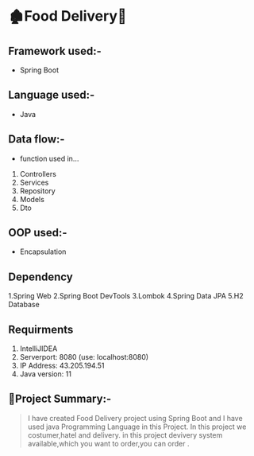 # 🏚Food Delivery👋

## Framework used:-
* Spring Boot
## Language used:-
* Java 

## Data flow:-
* function used in...
1. Controllers
2. Services
3. Repository
4. Models
5. Dto

## OOP used:-
* Encapsulation
## Dependency
1.Spring Web
2.Spring Boot DevTools
3.Lombok
4.Spring Data JPA
5.H2 Database

## Requirments
1. IntelliJIDEA
2. Serverport: 8080 (use: localhost:8080)
3. IP Address: 43.205.194.51
4. Java version: 11
## 📝Project Summary:-
> I have created Food Delivery project using Spring Boot and I have used java Programming Language in this Project.  In this project we costumer,hatel and delivery.
> in this project devivery system available,which you want to order,you can order .
